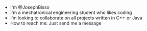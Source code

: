 - I'm @JosephBisso 
- I'm a mechatronical engineering student who likes coding
- I’m looking to collaborate on all projects written in C++ or Java
- How to reach me: Just send me a message

<!---
JosephBisso/JosephBisso is a ✨ special ✨ repository because its `README.md` (this file) appears on your GitHub profile.
You can click the Preview link to take a look at your changes.
--->
